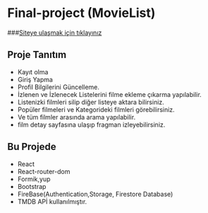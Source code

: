 # Final-project (MovieList)

###[Siteye ulaşmak için tıklayınız]()

## Proje Tanıtım
- Kayıt olma
- Giriş Yapma
- Profil Bilgilerini Güncelleme.
- İzlenen ve İzlenecek Listelerini filme ekleme çıkarma yapılabilir.
- Listenizki filmleri silip diğer listeye aktara bilirsiniz.
- Popüler filmeleri ve Kategorideki filmleri görebilirsiniz.
- Ve tüm filmler arasında arama yapılabilir. 
- film detay sayfasına ulaşıp fragman izleyebilirsiniz.
## Bu Projede
- React 
- React-router-dom
- Formik,yup
- Bootstrap
- FireBase(Authentication,Storage, Firestore Database)
- TMDB APİ 
kullanılmıştır.
